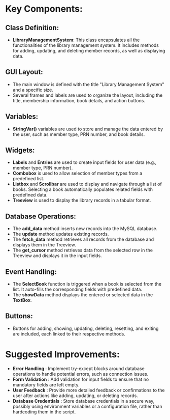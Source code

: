 # Key Components:
## Class Definition:

- **LibraryManagementSystem**: This class encapsulates all the functionalities of the library management system. It includes methods for adding, updating, and deleting member records, as well as displaying data.
## GUI Layout:

- The main window is defined with the title "Library Management System" and a specific size.
- Several frames and labels are used to organize the layout, including the title, membership information, book details, and action buttons.
## Variables:

- **StringVar()** variables are used to store and manage the data entered by the user, such as member type, PRN number, and book details.
## Widgets:

- **Labels** and **Entries** are used to create input fields for user data (e.g., member type, PRN number).
- **Combobox** is used to allow selection of member types from a predefined list.
- **Listbox** and **Scrollbar** are used to display and navigate through a list of books. Selecting a book automatically populates related fields with predefined data.
- **Treeview** is used to display the library records in a tabular format.
## Database Operations:

- The **add_data** method inserts new records into the MySQL database.
- The **update** method updates existing records.
- The **fetch_data** method retrieves all records from the database and displays them in the Treeview.
- The **get_cursor** method retrieves data from the selected row in the Treeview and displays it in the input fields.
## Event Handling:

- The **SelectBook** function is triggered when a book is selected from the list. It auto-fills the corresponding fields with predefined data.
- The **showData** method displays the entered or selected data in the **TextBox**.
## Buttons:

- Buttons for adding, showing, updating, deleting, resetting, and exiting are included, each linked to their respective methods.
# Suggested Improvements:
- **Error Handling** : Implement try-except blocks around database operations to handle potential errors, such as connection issues.
- **Form Validation** : Add validation for input fields to ensure that no mandatory fields are left empty.
- **User Feedback** : Provide more detailed feedback or confirmations to the user after actions like adding, updating, or deleting records.
- **Database Credentials** : Store database credentials in a secure way, possibly using environment variables or a configuration file, rather than hardcoding them in the script.
